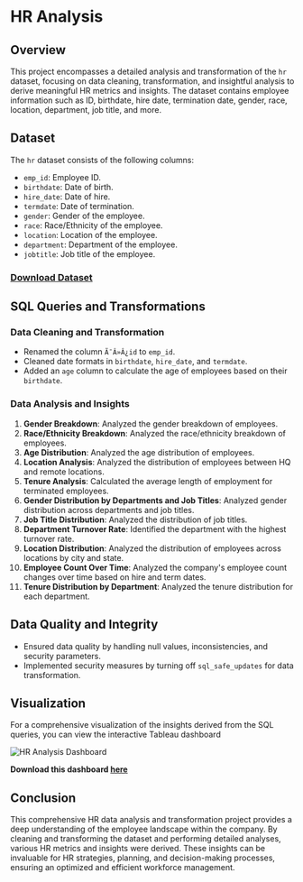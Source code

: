 # HR Analysis

## Overview

This project encompasses a detailed analysis and transformation of the `hr` dataset, focusing on data cleaning, transformation, and insightful analysis to derive meaningful HR metrics and insights. The dataset contains employee information such as ID, birthdate, hire date, termination date, gender, race, location, department, job title, and more.

## Dataset

The `hr` dataset consists of the following columns:

- `emp_id`: Employee ID.
- `birthdate`: Date of birth.
- `hire_date`: Date of hire.
- `termdate`: Date of termination.
- `gender`: Gender of the employee.
- `race`: Race/Ethnicity of the employee.
- `location`: Location of the employee.
- `department`: Department of the employee.
- `jobtitle`: Job title of the employee.

### [Download Dataset](https://github.com/NaveenJunjur/My_Portfoilio/tree/main/SQL_Projects/03-HR%20Anlaysis/Datasets)

## SQL Queries and Transformations

### Data Cleaning and Transformation

- Renamed the column `Ã¯Â»Â¿id` to `emp_id`.
- Cleaned date formats in `birthdate`, `hire_date`, and `termdate`.
- Added an `age` column to calculate the age of employees based on their `birthdate`.

### Data Analysis and Insights

1. **Gender Breakdown**: Analyzed the gender breakdown of employees.
2. **Race/Ethnicity Breakdown**: Analyzed the race/ethnicity breakdown of employees.
3. **Age Distribution**: Analyzed the age distribution of employees.
4. **Location Analysis**: Analyzed the distribution of employees between HQ and remote locations.
5. **Tenure Analysis**: Calculated the average length of employment for terminated employees.
6. **Gender Distribution by Departments and Job Titles**: Analyzed gender distribution across departments and job titles.
7. **Job Title Distribution**: Analyzed the distribution of job titles.
8. **Department Turnover Rate**: Identified the department with the highest turnover rate.
9. **Location Distribution**: Analyzed the distribution of employees across locations by city and state.
10. **Employee Count Over Time**: Analyzed the company's employee count changes over time based on hire and term dates.
11. **Tenure Distribution by Department**: Analyzed the tenure distribution for each department.

## Data Quality and Integrity

- Ensured data quality by handling null values, inconsistencies, and security parameters.
- Implemented security measures by turning off `sql_safe_updates` for data transformation.

## Visualization

For a comprehensive visualization of the insights derived from the SQL queries, you can view the interactive Tableau dashboard

![HR Analysis Dashboard](https://github.com/NaveenJunjur/My_Portfoilio/blob/main/SQL_Projects/03-HR%20Anlaysis/HR%20Analytics%20Dashboard.PNG)

**Download this dashboard [here](https://github.com/NaveenJunjur/My_Portfoilio/blob/main/SQL_Projects/03-HR%20Anlaysis/Packaged%20Dashboard.twbx)**

## Conclusion

This comprehensive HR data analysis and transformation project provides a deep understanding of the employee landscape within the company. By cleaning and transforming the dataset and performing detailed analyses, various HR metrics and insights were derived. These insights can be invaluable for HR strategies, planning, and decision-making processes, ensuring an optimized and efficient workforce management.

